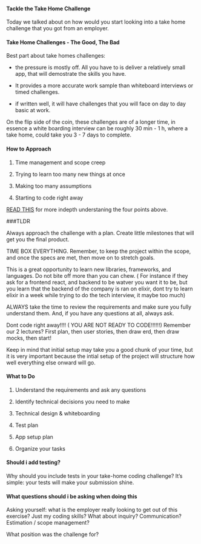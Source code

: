 #### Tackle the Take Home Challenge

Today we talked about on how would you start looking into a take home challenge that you got from an employer.

#### Take Home Challenges - The Good, The Bad

Best part about take homes challenges:

 - the pressure is mostly off. All you have to is deliver a relatively small app, that will demostrate the skills you have.

 - It provides a more accurate work sample than whiteboard interviews or timed challenges.

 - if written well, it will have challenges that you will face on day to day basic at work.

On the flip side of the coin, these challenges are of a longer time, in essence a white boarding interview can be roughly 30 min - 1 h, where a take home, could take you 3 - 7 days to complete.

#### How to Approach

1. Time management and scope creep

2. Trying to learn too many new things at once

3. Making too many assumptions

4. Starting to code right away

[READ THIS](https://www.freecodecamp.org/news/the-essential-guide-to-take-home-coding-challenges-a0e746220dd7/) for more indepth understaning the four points above.

###TLDR

Always approach the challenge with a plan. Create little milestones that will get you the final product.

TIME BOX EVERYTHING. Remember, to keep the project within the scope, and once the specs are met, then move on to stretch goals.

This is a great opportunity to learn new libraries, frameworks, and languages. Do not bite off more than you can chew. ( For instance if they ask for a frontend react, and backend to be watver you want it to be, but you learn that the backend of the company is ran on elixir, dont try to learn elixir in a week while trying to do the tech interview, it maybe too much)

ALWAYS take the time to review the requirements and make sure you fully understand them. And, if you have any questions at all, always ask.

Dont code right away!!!! ( YOU ARE NOT READY TO CODE!!!!!!) Remember our 2 lectures? First plan, then user stories, then draw erd, then draw mocks, then start!

Keep in mind that initial setup may take you a good chunk of your time, but it is very important because the intial setup of the project will structure how well everything else onward will go.

#### What to Do

1. Understand the requirements and ask any questions

2. Identify technical decisions you need to make

3. Technical design & whiteboarding

4. Test plan

5. App setup plan

6. Organize your tasks


#### Should i add testing?

Why should you include tests in your take-home coding challenge? It’s simple: your tests will make your submission shine.

#### What questions should i be asking when doing this

Asking yourself: what is the employer really looking to get out of this exercise? Just my coding skills? What about inquiry? Communication? Estimation / scope management?

What position was the challenge for?

